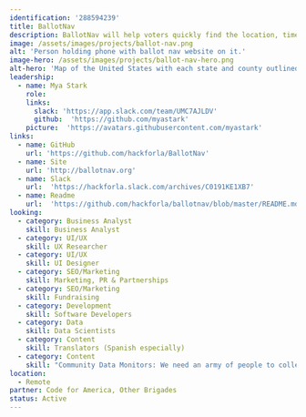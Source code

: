 ```yaml
---
identification: '288594239'
title: BallotNav
description: BallotNav will help voters quickly find the location, times of operation, and due date for dropping off mail-in ballots in person. Due to COVID-19 and cuts to the United States Postal Service, some voters may feel insecure not only about going out to the polls, but also about utilizing the mail to cast their vote. While it is possible to drop off your mail-in ballot in person, the rules for doing so are not clearly outlined in one single location. Information is scattered across state and county websites, each of which may individually fail to provide one or more elements of crucial information, such as available ballot drop-off times. The BallotNav project will collect this data through a network of brigade partnerships and update it accordingly leading up to November’s election.<br><br>BallotNav’s overall goal is to provide information that helps voters cast their ballots safely and correctly, and avoid accidental disenfranchisement.
image: /assets/images/projects/ballot-nav.png
alt: 'Person holding phone with ballot nav website on it.'
image-hero: /assets/images/projects/ballot-nav-hero.png
alt-hero: 'Map of the United States with each state and county outlined.'
leadership:
  - name: Mya Stark
    role: 
    links:
      slack: 'https://app.slack.com/team/UMC7AJLDV'
      github:  'https://github.com/myastark'
    picture:  'https://avatars.githubusercontent.com/myastark'
links:
  - name: GitHub
    url: 'https://github.com/hackforla/BallotNav'
  - name: Site
    url: 'http://ballotnav.org'
  - name: Slack
    url:  'https://hackforla.slack.com/archives/C0191KE1XB7'
  - name: Readme
    url:  'https://github.com/hackforla/ballotnav/blob/master/README.md'
looking: 
  - category: Business Analyst
    skill: Business Analyst
  - category: UI/UX
    skill: UX Researcher
  - category: UI/UX
    skill: UI Designer
  - category: SEO/Marketing
    skill: Marketing, PR & Partnerships
  - category: SEO/Marketing
    skill: Fundraising
  - category: Development
    skill: Software Developers
  - category: Data
    skill: Data Scientists
  - category: Content
    skill: Translators (Spanish especially)
  - category: Content
    skill: "Community Data Monitors: We need an army of people to collect information about drop-off sites for 3,000 counties, and remain on-call to update it when changes occur."
location: 
  - Remote
partner: Code for America, Other Brigades
status: Active
---
```

